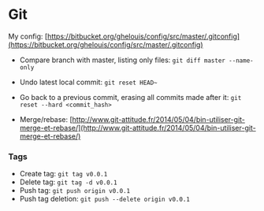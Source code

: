 # Git

My config: [https://bitbucket.org/ghelouis/config/src/master/.gitconfig](https://bitbucket.org/ghelouis/config/src/master/.gitconfig)

- Compare branch with master, listing only files: `git diff master --name-only`

- Undo latest local commit: `git reset HEAD~`
- Go back to a previous commit, erasing all commits made after it: `git reset --hard <commit_hash>`
- Merge/rebase: [http://www.git-attitude.fr/2014/05/04/bin-utiliser-git-merge-et-rebase/](http://www.git-attitude.fr/2014/05/04/bin-utiliser-git-merge-et-rebase/)

### Tags
- Create tag: `git tag v0.0.1`
- Delete tag: `git tag -d v0.0.1`
- Push tag: `git push origin v0.0.1`
- Push tag deletion: `git push --delete origin v0.0.1`
